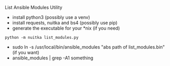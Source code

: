 List Ansible Modules Utility

- install python3 (possibly use a venv)  
- install requests, nuitka and bs4 (possibly use pip)  
- generate the executable for your *nix (if you need)
```
python -m nuitka list_modules.py
```
- sudo ln -s /usr/local/bin/ansible_modules "abs path of list_modules.bin" (if you want)
- ansible_modules | grep -A1 something
